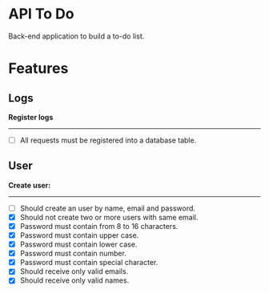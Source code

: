 # API To Do
Back-end application to build a to-do list.

# Features

## Logs

**Register logs**
***

- [ ] All requests must be registered into a database table.

## User

**Create user:**
***

- [ ] Should create an user by name, email and password.
- [x] Should not create two or more users with same email.
- [x] Password must contain from 8 to 16 characters.
- [x] Password must contain upper case.
- [x] Password must contain lower case.
- [x] Password must contain number.
- [x] Password must contain special character.
- [x] Should receive only valid emails.
- [x] Should receive only valid names.